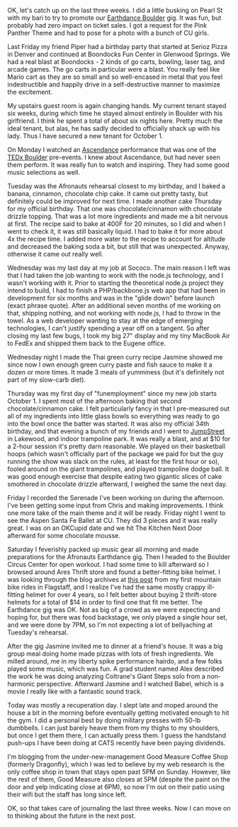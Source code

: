OK, let's catch up on the last three weeks. I did a little busking on Pearl St with my bari to try to promote our [Earthdance Boulder](http://earthdanceboulder.org/) gig. It was fun, but probably had zero impact on ticket sales. I got a request for the Pink Panther Theme and had to pose for a photo with a bunch of CU girls.

Last Friday my friend Piper had a birthday party that started at Serioz Pizza in Denver and continued at Boondocks Fun Center in Glenwood Springs. We had a real blast at Boondocks - 2 kinds of go carts, bowling, laser tag, and arcade games. The go carts in particular were a blast. You really feel like Mario cart as they are so small and so well-encased in metal that you feel indestructible and happily drive in a self-destructive manner to maximize the excitement.

<flickrshow href="page_show_url=%2Fphotos%2F88096431%40N00%2Fsets%2F72157631541633440%2Fshow%2F&page_show_back_url=%2Fphotos%2F88096431%40N00%2Fsets%2F72157631541633440%2F&set_id=72157631541633440"></flickrshow>

My upstairs guest room is again changing hands. My current tenant stayed six weeks, during which time he stayed almost entirely in Boulder with his girlfriend. I think he spent a total of about six nights here. Pretty much the ideal tenant, but alas, he has sadly decided to officially shack up with his lady. Thus I have secured a new tenant for October 1.

On Monday I watched an [Ascendance](http://www.ascendanceproject.com/) performance that was one of the [TEDx Boulder](http://tedxboulder.com/) pre-events. I knew about Ascendance, but had never seen them perform. It was really fun to watch and inspiring. They had some good music selections as well.

<flickrshow href="page_show_url=%2Fphotos%2F88096431%40N00%2Fsets%2F72157631607162686%2Fshow%2F&page_show_back_url=%2Fphotos%2F88096431%40N00%2Fsets%2F72157631607162686%2F&set_id=72157631607162686&"></flickrshow>

Tuesday was the Afronauts rehearsal closest to my birthday, and I baked a banana, cinnamon, chocolate chip cake. It came out pretty tasty, but definitely could be improved for next time. I made another cake Thursday for my official birthday. That one was chocolate/cinnamon with chocolate drizzle topping. That was a lot more ingredients and made me a bit nervous at first. The recipe said to bake at 400F for 20 minutes, so I did and when I went to check it, it was still basically liquid. I had to bake it for more about 4x the recipe time. I added more water to the recipe to account for altitude and decreased the baking soda a bit, but still that was unexpected. Anyway, otherwise it came out really well.

Wednesday was my last day at my job at Sococo. The main reason I left was that I had taken the job wanting to work with the node.js technology, and I wasn't working with it. Prior to starting the theoretical node.js project they intend to build, I had to finish a PHP/backbone.js web app that had been in development for six months and was in the "glide down" before launch (exact phrase quote). After an additional seven months of me working on that, shipping nothing, and not working with node.js, I had to throw in the towel. As a web developer wanting to stay at the edge of emerging technologies, I can't justify spending a year off on a tangent. So after closing my last few bugs, I took my big 27" display and my tiny MacBook Air to FedEx and shipped them back to the Eugene office.

Wednesday night I made the Thai green curry recipe Jasmine showed me since now I own enough green curry paste and fish sauce to make it a dozen or more times. It made 3 meals of yumminess (but it's definitely not part of my slow-carb diet).

Thursday was my first day of "funemployment" since my new job starts October 1. I spent most of the afternoon baking that second chocolate/cinnamon cake. I felt particularly fancy in that I pre-measured out all of my ingredients into little glass bowls so everything was ready to go into the bowl once the batter was started. It was also my official 34th birthday, and that evening a bunch of my friends and I went to [JumpStreet](http://gotjump.com/lakewood/) in Lakewood, and indoor trampoline park. It was really a blast, and at $10 for a 2-hour session it's pretty darn reasonable. We played on their basketball hoops (which wasn't officially part of the package we paid for but the guy running the show was slack on the rules, at least for the first hour or so), fooled around on the giant trampolines, and played trampoline dodge ball. It was good enough exercise that despite eating two gigantic slices of cake smothered in chocolate drizzle afterward, I weighed the same the next day.

<flickrshow href="page_show_url=%2Fphotos%2F88096431%40N00%2Fsets%2F72157631590860916%2Fshow%2F&page_show_back_url=%2Fphotos%2F88096431%40N00%2Fsets%2F72157631590860916%2F&set_id=72157631590860916&"></flickrshow>

Friday I recorded the Serenade I've been working on during the afternoon. I've been getting some input from Chris and making improvements. I think one more take of the main theme and it will be ready. Friday night I went to see the Aspen Santa Fe Ballet at CU. They did 3 pieces and it was really great. I was on an OKCupid date and we hit The Kitchen Next Door afterward for some chocolate mousse.

Saturday I feverishly packed up music gear all morning and made preparations for the Afronauts Earthdance gig. Then I headed to the Boulder Circus Center for open workout. I had some time to kill afterward so I browsed around Ares Thrift store and found a better-fitting bike helmet. I was looking through the blog archives at [this post](/persblog/2008/08/mountain-bike-ride-2-crash-1) from my first mountain bike rides in Flagstaff, and I realize I've had the same mostly crappy ill-fitting helmet for over 4 years, so I felt better about buying 2 thrift-store helmets for a total of $14 in order to find one that fit me better. The Earthdance gig was OK. Not as big of a crowd as we were expecting and hoping for, but there was food backstage, we only played a single hour set, and we were done by 7PM, so I'm not expecting a lot of bellyaching at Tuesday's rehearsal.

After the gig Jasmine invited me to dinner at a friend's house. It was a big group meal doing home made pizzas with lots of fresh ingredients. We milled around, me in my liberty spike performance hairdo, and a few folks played some music, which was fun. A grad student named Alex described the work he was doing analyzing Coltrane's Giant Steps solo from a non-harmonic perspective. Afterward Jasmine and I watched Babel, which is a movie I really like with a fantastic sound track.

Today was mostly a recuperation day. I slept late and moped around the house a bit in the morning before eventually getting motivated enough to hit the gym. I did a personal best by doing military presses with 50-lb dumbbells. I can just barely heave them from my thighs to my shoulders, but once I get them there, I can actually press them. I guess the handstand push-ups I have been doing at CATS recently have been paying dividends.

I'm blogging from the under-new-management Good Measure Coffee Shop (formerly Dragonfly), which I was led to believe by my web research is the only coffee shop in town that stays open past 5PM on Sunday. However, like the rest of them, Good Measure also closes at 5PM (despite the paint on the door and yelp indicating close at 6PM), so now I'm out on their patio using their wifi but the staff has long since left.

OK, so that takes care of journaling the last three weeks. Now I can move on to thinking about the future in the next post.
